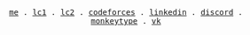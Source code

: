 <p align="center">
  <samp>
    <a href="https://hc-b666me-bobbys-projects-8a5a6d30.vercel.app/">me</a> .
<!--     <a href="https://hc-b666me-bobbys-projects-8a5a6d30.vercel.app/projects">projects</a> . -->
    <a href="https://leetcode.com/u/kyojin22">lc1</a> .
    <a href="https://leetcode.com/u/andyboi">lc2</a> .
    <a href="https://codeforces.com/profile/hc-b666">codeforces</a> .
    <a href="https://www.linkedin.com/in/muhammadbobur-abdukarimov/">linkedin</a> .
<!--     <a href="https://www.instagram.com/kyojin22">instagram</a> . <!-- inactive -->
    <a href="https://discordapp.com/users/1239424605534421022">discord</a> . <!-- Something is wrong with discord link, however this is my correct user id, xD -->
    <a href="https://monkeytype.com/profile/kyojin22">monkeytype</a> .
    <a href="https://vk.com/kyojin22">vk</a>
  </samp>
</p>
<!-- <h6 align="center">
  <samp>
    [HTML] .
    [CSS] .
    [SCSS] .
    [JavaScript] .
    [TypeScript] .
    [React] .
    [Redux] .
    [Next] 
  </samp>
</h6>
<h6 align="center">
  <samp>
    [Node] .
    [Express] .
    [Go] .
    [MySQL] .
    [SQLite]
  </samp>
</h6> -->
